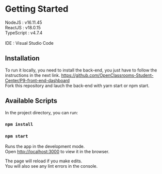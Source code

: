 # Getting Started

NodeJS     : v16.11.45\
ReactJS    : v18.0.15\
TypeScript : v4.7.4\
\
IDE : Visual Studio Code

## Installation
To run it locally, you need to install the back-end, you just have to follow the instructions in the next link. https://github.com/OpenClassrooms-Student-Center/P9-front-end-dashboard \
Fork this repository and lauch the back-end with yarn start or npm start.

## Available Scripts

In the project directory, you can run:

### `npm install`
### `npm start`

Runs the app in the development mode.\
Open [http://localhost:3000](http://localhost:3000) to view it in the browser.

The page will reload if you make edits.\
You will also see any lint errors in the console.
